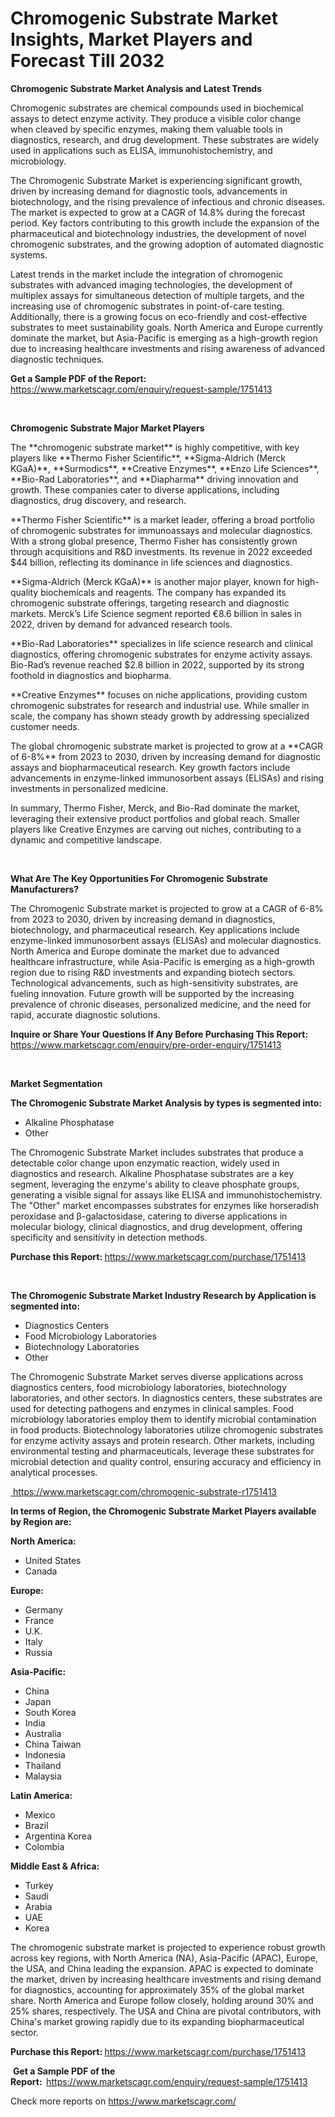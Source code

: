 <p><h1>Chromogenic Substrate Market Insights, Market Players and Forecast Till 2032</h1></p><p><strong>Chromogenic Substrate Market Analysis and Latest Trends</strong></p>
<p><p>Chromogenic substrates are chemical compounds used in biochemical assays to detect enzyme activity. They produce a visible color change when cleaved by specific enzymes, making them valuable tools in diagnostics, research, and drug development. These substrates are widely used in applications such as ELISA, immunohistochemistry, and microbiology.</p><p>The Chromogenic Substrate Market is experiencing significant growth, driven by increasing demand for diagnostic tools, advancements in biotechnology, and the rising prevalence of infectious and chronic diseases. The market is expected to grow at a CAGR of 14.8% during the forecast period. Key factors contributing to this growth include the expansion of the pharmaceutical and biotechnology industries, the development of novel chromogenic substrates, and the growing adoption of automated diagnostic systems.</p><p>Latest trends in the market include the integration of chromogenic substrates with advanced imaging technologies, the development of multiplex assays for simultaneous detection of multiple targets, and the increasing use of chromogenic substrates in point-of-care testing. Additionally, there is a growing focus on eco-friendly and cost-effective substrates to meet sustainability goals. North America and Europe currently dominate the market, but Asia-Pacific is emerging as a high-growth region due to increasing healthcare investments and rising awareness of advanced diagnostic techniques.</p></p>
<p><strong>Get a Sample PDF of the Report:&nbsp;</strong> <a href="https://www.marketscagr.com/enquiry/request-sample/1751413?utm_campaign=2246&utm_medium=2&utm_source=Github&utm_content=ia&utm_term=26012025&utm_id=chromogenic-substrate">https://www.marketscagr.com/enquiry/request-sample/1751413</a></p>
<p>&nbsp;</p>
<p><strong>Chromogenic Substrate Major Market Players</strong></p>
<p><p>The **chromogenic substrate market** is highly competitive, with key players like **Thermo Fisher Scientific**, **Sigma-Aldrich (Merck KGaA)**, **Surmodics**, **Creative Enzymes**, **Enzo Life Sciences**, **Bio-Rad Laboratories**, and **Diapharma** driving innovation and growth. These companies cater to diverse applications, including diagnostics, drug discovery, and research.</p><p>**Thermo Fisher Scientific** is a market leader, offering a broad portfolio of chromogenic substrates for immunoassays and molecular diagnostics. With a strong global presence, Thermo Fisher has consistently grown through acquisitions and R&D investments. Its revenue in 2022 exceeded $44 billion, reflecting its dominance in life sciences and diagnostics.</p><p>**Sigma-Aldrich (Merck KGaA)** is another major player, known for high-quality biochemicals and reagents. The company has expanded its chromogenic substrate offerings, targeting research and diagnostic markets. Merck’s Life Science segment reported €8.6 billion in sales in 2022, driven by demand for advanced research tools.</p><p>**Bio-Rad Laboratories** specializes in life science research and clinical diagnostics, offering chromogenic substrates for enzyme activity assays. Bio-Rad’s revenue reached $2.8 billion in 2022, supported by its strong foothold in diagnostics and biopharma.</p><p>**Creative Enzymes** focuses on niche applications, providing custom chromogenic substrates for research and industrial use. While smaller in scale, the company has shown steady growth by addressing specialized customer needs.</p><p>The global chromogenic substrate market is projected to grow at a **CAGR of 6-8%** from 2023 to 2030, driven by increasing demand for diagnostic assays and biopharmaceutical research. Key growth factors include advancements in enzyme-linked immunosorbent assays (ELISAs) and rising investments in personalized medicine.</p><p>In summary, Thermo Fisher, Merck, and Bio-Rad dominate the market, leveraging their extensive product portfolios and global reach. Smaller players like Creative Enzymes are carving out niches, contributing to a dynamic and competitive landscape.</p></p>
<p>&nbsp;</p>
<p><strong>What Are The Key Opportunities For Chromogenic Substrate Manufacturers?</strong></p>
<p><p>The Chromogenic Substrate market is projected to grow at a CAGR of 6-8% from 2023 to 2030, driven by increasing demand in diagnostics, biotechnology, and pharmaceutical research. Key applications include enzyme-linked immunosorbent assays (ELISAs) and molecular diagnostics. North America and Europe dominate the market due to advanced healthcare infrastructure, while Asia-Pacific is emerging as a high-growth region due to rising R&D investments and expanding biotech sectors. Technological advancements, such as high-sensitivity substrates, are fueling innovation. Future growth will be supported by the increasing prevalence of chronic diseases, personalized medicine, and the need for rapid, accurate diagnostic solutions.</p></p>
<p><strong>Inquire or Share Your Questions If Any Before Purchasing This Report:</strong> <a href="https://www.marketscagr.com/enquiry/pre-order-enquiry/1751413?utm_campaign=2246&utm_medium=2&utm_source=Github&utm_content=ia&utm_term=26012025&utm_id=chromogenic-substrate">https://www.marketscagr.com/enquiry/pre-order-enquiry/1751413</a></p>
<p>&nbsp;</p>
<p><strong>Market Segmentation</strong></p>
<p><strong>The Chromogenic Substrate Market Analysis by types is segmented into:</strong></p>
<p><ul><li>Alkaline Phosphatase</li><li>Other</li></ul></p>
<p><p>The Chromogenic Substrate Market includes substrates that produce a detectable color change upon enzymatic reaction, widely used in diagnostics and research. Alkaline Phosphatase substrates are a key segment, leveraging the enzyme's ability to cleave phosphate groups, generating a visible signal for assays like ELISA and immunohistochemistry. The "Other" market encompasses substrates for enzymes like horseradish peroxidase and β-galactosidase, catering to diverse applications in molecular biology, clinical diagnostics, and drug development, offering specificity and sensitivity in detection methods.</p></p>
<p><strong>Purchase this Report:&nbsp;</strong><a href="https://www.marketscagr.com/purchase/1751413?utm_campaign=2246&utm_medium=2&utm_source=Github&utm_content=ia&utm_term=26012025&utm_id=chromogenic-substrate">https://www.marketscagr.com/purchase/1751413</a></p>
<p>&nbsp;</p>
<p><strong>The Chromogenic Substrate Market Industry Research by Application is segmented into:</strong></p>
<p><ul><li>Diagnostics Centers</li><li>Food Microbiology Laboratories</li><li>Biotechnology Laboratories</li><li>Other</li></ul></p>
<p><p>The Chromogenic Substrate Market serves diverse applications across diagnostics centers, food microbiology laboratories, biotechnology laboratories, and other sectors. In diagnostics centers, these substrates are used for detecting pathogens and enzymes in clinical samples. Food microbiology laboratories employ them to identify microbial contamination in food products. Biotechnology laboratories utilize chromogenic substrates for enzyme activity assays and protein research. Other markets, including environmental testing and pharmaceuticals, leverage these substrates for microbial detection and quality control, ensuring accuracy and efficiency in analytical processes.</p></p>
<p><a href="https://www.marketscagr.com/chromogenic-substrate-r1751413?utm_campaign=2246&utm_medium=2&utm_source=Github&utm_content=ia&utm_term=26012025&utm_id=chromogenic-substrate">&nbsp;https://www.marketscagr.com/chromogenic-substrate-r1751413</a></p>
<p><strong>In terms of Region, the Chromogenic Substrate Market Players available by Region are:</strong></p>
<p>
    <p> <strong> North America: </strong>
        <ul>
            <li>United States</li>
            <li>Canada</li>
        </ul>
        </p> 
    <p> <strong> Europe: </strong>
        <ul>
            <li>Germany</li>
            <li>France</li>
            <li>U.K.</li>
            <li>Italy</li>
            <li>Russia</li>
        </ul>
        </p> 
    <p> <strong> Asia-Pacific: </strong>
        <ul>
            <li>China</li>
            <li>Japan</li>
            <li>South Korea</li>
            <li>India</li>
            <li>Australia</li>
            <li>China Taiwan</li>
            <li>Indonesia</li>
            <li>Thailand</li>
            <li>Malaysia</li>
        </ul>
        </p> 
    <p> <strong> Latin America: </strong>
        <ul>
            <li>Mexico</li>
            <li>Brazil</li>
            <li>Argentina Korea</li>
            <li>Colombia</li>
        </ul>
        </p> 
    <p> <strong> Middle East & Africa: </strong>
        <ul>
            <li>Turkey</li>
            <li>Saudi</li>
            <li>Arabia</li>
            <li>UAE</li>
            <li>Korea</li>
        </ul>
    </p>
    </p>
<p><p>The chromogenic substrate market is projected to experience robust growth across key regions, with North America (NA), Asia-Pacific (APAC), Europe, the USA, and China leading the expansion. APAC is expected to dominate the market, driven by increasing healthcare investments and rising demand for diagnostics, accounting for approximately 35% of the global market share. North America and Europe follow closely, holding around 30% and 25% shares, respectively. The USA and China are pivotal contributors, with China's market growing rapidly due to its expanding biopharmaceutical sector.</p></p>
<p><strong>Purchase this Report: </strong><a href="https://www.marketscagr.com/purchase/1751413?utm_campaign=2246&utm_medium=2&utm_source=Github&utm_content=ia&utm_term=26012025&utm_id=chromogenic-substrate">https://www.marketscagr.com/purchase/1751413</a></p>
<p>&nbsp;<strong>Get a Sample PDF of the Report:&nbsp;&nbsp;</strong><a href="https://www.marketscagr.com/enquiry/request-sample/1751413?utm_campaign=2246&utm_medium=2&utm_source=Github&utm_content=ia&utm_term=26012025&utm_id=chromogenic-substrate">https://www.marketscagr.com/enquiry/request-sample/1751413</a></p>
<p><strong></strong></p>
<p>Check more reports on <a href="https://www.marketscagr.com/?utm_campaign=2246&utm_medium=2&utm_source=Github&utm_content=ia&utm_term=26012025&utm_id=chromogenic-substrate">https://www.marketscagr.com/</a></p>